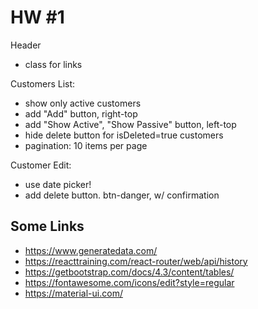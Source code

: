 # HW #1

Header
- class for links

Customers List: 
- show only active customers
- add "Add" button, right-top
- add "Show Active", "Show Passive" button, left-top
- hide delete button for isDeleted=true customers
- pagination: 10 items per page

Customer Edit:
- use date picker!
- add delete button. btn-danger, w/ confirmation


## Some Links
- https://www.generatedata.com/
- https://reacttraining.com/react-router/web/api/history
- https://getbootstrap.com/docs/4.3/content/tables/
- https://fontawesome.com/icons/edit?style=regular
- https://material-ui.com/

